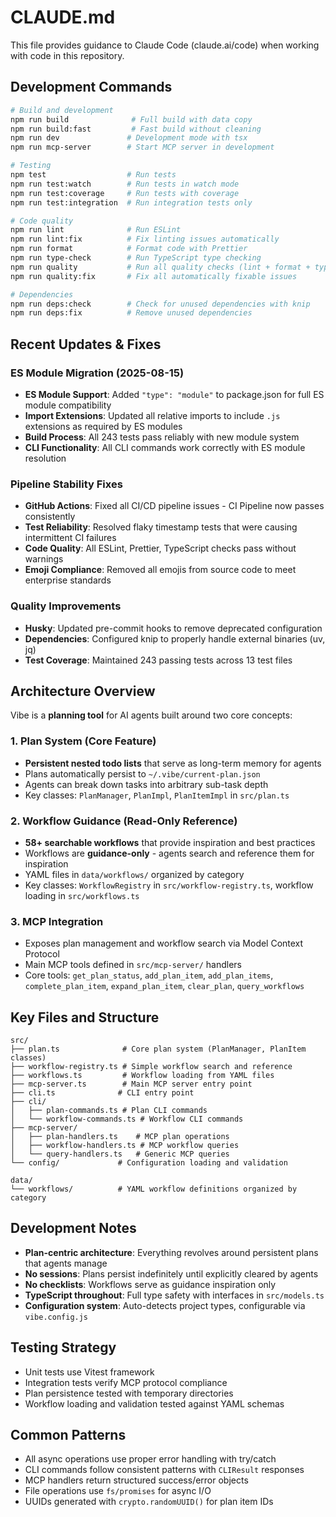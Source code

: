 # CLAUDE.md

This file provides guidance to Claude Code (claude.ai/code) when working with code in this repository.

## Development Commands

```bash
# Build and development
npm run build              # Full build with data copy
npm run build:fast         # Fast build without cleaning
npm run dev               # Development mode with tsx
npm run mcp-server        # Start MCP server in development

# Testing
npm test                  # Run tests
npm run test:watch        # Run tests in watch mode
npm run test:coverage     # Run tests with coverage
npm run test:integration  # Run integration tests only

# Code quality
npm run lint              # Run ESLint
npm run lint:fix          # Fix linting issues automatically
npm run format            # Format code with Prettier
npm run type-check        # Run TypeScript type checking
npm run quality           # Run all quality checks (lint + format + type + test + deps)
npm run quality:fix       # Fix all automatically fixable issues

# Dependencies
npm run deps:check        # Check for unused dependencies with knip
npm run deps:fix          # Remove unused dependencies
```

## Recent Updates & Fixes

### ES Module Migration (2025-08-15)

- **ES Module Support**: Added `"type": "module"` to package.json for full ES module compatibility
- **Import Extensions**: Updated all relative imports to include `.js` extensions as required by ES modules
- **Build Process**: All 243 tests pass reliably with new module system
- **CLI Functionality**: All CLI commands work correctly with ES module resolution

### Pipeline Stability Fixes

- **GitHub Actions**: Fixed all CI/CD pipeline issues - CI Pipeline now passes consistently
- **Test Reliability**: Resolved flaky timestamp tests that were causing intermittent CI failures
- **Code Quality**: All ESLint, Prettier, TypeScript checks pass without warnings
- **Emoji Compliance**: Removed all emojis from source code to meet enterprise standards

### Quality Improvements

- **Husky**: Updated pre-commit hooks to remove deprecated configuration
- **Dependencies**: Configured knip to properly handle external binaries (uv, jq)
- **Test Coverage**: Maintained 243 passing tests across 13 test files

## Architecture Overview

Vibe is a **planning tool** for AI agents built around two core concepts:

### 1. Plan System (Core Feature)

- **Persistent nested todo lists** that serve as long-term memory for agents
- Plans automatically persist to `~/.vibe/current-plan.json`
- Agents can break down tasks into arbitrary sub-task depth
- Key classes: `PlanManager`, `PlanImpl`, `PlanItemImpl` in `src/plan.ts`

### 2. Workflow Guidance (Read-Only Reference)

- **58+ searchable workflows** that provide inspiration and best practices
- Workflows are **guidance-only** - agents search and reference them for inspiration
- YAML files in `data/workflows/` organized by category
- Key classes: `WorkflowRegistry` in `src/workflow-registry.ts`, workflow loading in `src/workflows.ts`

### 3. MCP Integration

- Exposes plan management and workflow search via Model Context Protocol
- Main MCP tools defined in `src/mcp-server/` handlers
- Core tools: `get_plan_status`, `add_plan_item`, `add_plan_items`, `complete_plan_item`, `expand_plan_item`, `clear_plan`, `query_workflows`

## Key Files and Structure

```
src/
├── plan.ts              # Core plan system (PlanManager, PlanItem classes)
├── workflow-registry.ts # Simple workflow search and reference
├── workflows.ts         # Workflow loading from YAML files
├── mcp-server.ts        # Main MCP server entry point
├── cli.ts              # CLI entry point
├── cli/
│   ├── plan-commands.ts # Plan CLI commands
│   └── workflow-commands.ts # Workflow CLI commands
├── mcp-server/
│   ├── plan-handlers.ts    # MCP plan operations
│   ├── workflow-handlers.ts # MCP workflow queries
│   └── query-handlers.ts   # Generic MCP queries
└── config/             # Configuration loading and validation

data/
└── workflows/          # YAML workflow definitions organized by category
```

## Development Notes

- **Plan-centric architecture**: Everything revolves around persistent plans that agents manage
- **No sessions**: Plans persist indefinitely until explicitly cleared by agents
- **No checklists**: Workflows serve as guidance inspiration only
- **TypeScript throughout**: Full type safety with interfaces in `src/models.ts`
- **Configuration system**: Auto-detects project types, configurable via `vibe.config.js`

## Testing Strategy

- Unit tests use Vitest framework
- Integration tests verify MCP protocol compliance
- Plan persistence tested with temporary directories
- Workflow loading and validation tested against YAML schemas

## Common Patterns

- All async operations use proper error handling with try/catch
- CLI commands follow consistent patterns with `CLIResult` responses
- MCP handlers return structured success/error objects
- File operations use `fs/promises` for async I/O
- UUIDs generated with `crypto.randomUUID()` for plan item IDs
